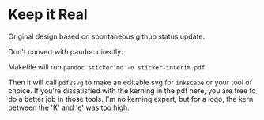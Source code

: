 # Keep it Real

Original design based on spontaneous github status update.

Don't convert with pandoc directly: 

Makefile will run `pandoc sticker.md -o sticker-interim.pdf`

Then it will call `pdf2svg` to make an editable svg for `inkscape` or your tool of choice.
If you're dissatisfied with the kerning in the pdf here, you are free to do a better job
in those tools. I'm no kerning expert, but for a logo, the kern between the 'K' and 'e' was too high.
